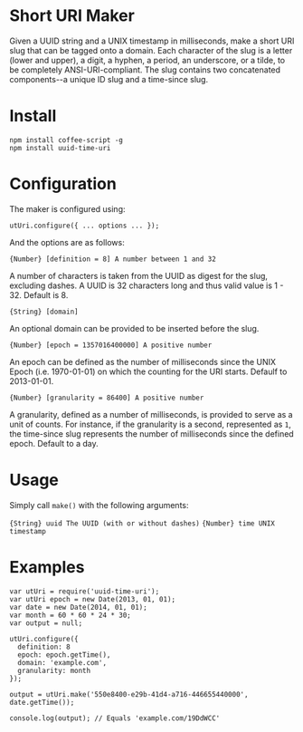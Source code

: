 Short URI Maker
====================

Given a UUID string and a UNIX timestamp in milliseconds, make a short URI
slug that can be tagged onto a domain. Each character of the slug is a
letter (lower and upper), a digit, a hyphen, a period, an underscore, or
a tilde, to be completely ANSI-URI-compliant. The slug contains two
concatenated components--a unique ID slug and a time-since slug.

Install
====================

```
npm install coffee-script -g
npm install uuid-time-uri
```

Configuration
====================

The maker is configured using:

`utUri.configure({ ... options ... });`

And the options are as follows:

`{Number} [definition = 8] A number between 1 and 32`

A number of characters is taken from the UUID as digest for the slug,
excluding dashes.  A UUID is 32 characters long and thus valid value is
1 - 32. Default is 8.

`{String} [domain]`

An optional domain can be provided to be inserted before the slug.

`{Number} [epoch = 1357016400000] A positive number`

An epoch can be defined as the number of milliseconds since the UNIX Epoch
(i.e. 1970-01-01) on which the counting for the URI starts. Defaulf to
2013-01-01.

`{Number} [granularity = 86400] A positive number`

A granularity, defined as a number of milliseconds, is provided to serve as a
unit of counts. For instance, if the granularity is a second,
represented as `1`, the time-since slug represents the number of
milliseconds since the defined epoch. Default to a day.

Usage
====================

Simply call `make()` with the following arguments:

`{String} uuid The UUID (with or without dashes)`
`{Number} time UNIX timestamp`

Examples
====================

```
var utUri = require('uuid-time-uri');
var utUri epoch = new Date(2013, 01, 01);
var date = new Date(2014, 01, 01);
var month = 60 * 60 * 24 * 30;
var output = null;

utUri.configure({
  definition: 8
  epoch: epoch.getTime(),
  domain: 'example.com',
  granularity: month
});

output = utUri.make('550e8400-e29b-41d4-a716-446655440000', date.getTime());

console.log(output); // Equals 'example.com/19DdWCC'
```
